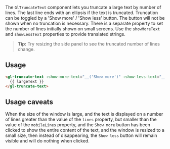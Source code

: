 The `GlTruncateText` component lets you truncate a large text by number of lines.
The last line ends with an ellipsis if the text is truncated.
Truncation can be toggled by a 'Show more' / 'Show less' button.
The button will not be shown when no truncation is necessary.
There is a separate property to set the number of lines initially shown on small screens.
Use the `showMoreText` and `showLessText` properties to provide translated strings.

> **Tip:** Try resizing the side panel to see the truncated number of lines change.

## Usage

```html
<gl-truncate-text :show-more-text="__('Show more')" :show-less-text="__('Show less')" :lines="3" :mobile-lines="10">
  {{ largeText }}
</gl-truncate-text>
```

## Usage caveats

When the size of the window is large,
and the text is displayed on a number of lines greater than the value of the `lines` property,
but smaller than the value of the `mobileLines` property,
and the `Show more` button has been clicked to show the entire content of the text,
and the window is resized to a small size,
then instead of disappearing,
the `Show less` button will remain visible and will do nothing when clicked.
